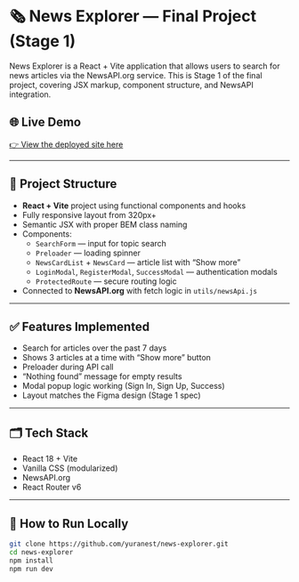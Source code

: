 # 🗞️ News Explorer — Final Project (Stage 1)

News Explorer is a React + Vite application that allows users to search for news articles via the NewsAPI.org service. This is Stage 1 of the final project, covering JSX markup, component structure, and NewsAPI integration.

## 🌐 Live Demo

[👉 View the deployed site here](https://yuranest.github.io)

---

## 🔧 Project Structure

- **React + Vite** project using functional components and hooks
- Fully responsive layout from 320px+
- Semantic JSX with proper BEM class naming
- Components:
  - `SearchForm` — input for topic search
  - `Preloader` — loading spinner
  - `NewsCardList` + `NewsCard` — article list with “Show more”
  - `LoginModal`, `RegisterModal`, `SuccessModal` — authentication modals
  - `ProtectedRoute` — secure routing logic
- Connected to **NewsAPI.org** with fetch logic in `utils/newsApi.js`

---

## ✅ Features Implemented

- Search for articles over the past 7 days
- Shows 3 articles at a time with “Show more” button
- Preloader during API call
- “Nothing found” message for empty results
- Modal popup logic working (Sign In, Sign Up, Success)
- Layout matches the Figma design (Stage 1 spec)

---

## 🗂 Tech Stack

- React 18 + Vite
- Vanilla CSS (modularized)
- NewsAPI.org
- React Router v6

---

## 🚀 How to Run Locally

```bash
git clone https://github.com/yuranest/news-explorer.git
cd news-explorer
npm install
npm run dev
```

<!-- TEMP CHANGE FOR PR -->
